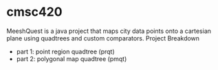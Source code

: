# cmsc420
MeeshQuest is a java project that maps city data points onto a cartesian plane using quadtrees and custom comparators.
Project Breakdown
- part 1: point region quadtree (prqt)
- part 2: polygonal map quadtree (pmqt)

